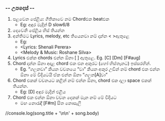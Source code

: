 ### -- උපදෙස් --
1. පළවෙන පේළිය: ගීතිකාවෙ නම Chordඑක beatඑක
    - Eg: අඳුර මැදින් D slow6/8
2. දෙවෙනි පේළිය හිස් තියන්න
3. අන්තිමට Lyrics, melody, etc තියෙනවා නම් දාන්න < >ඇතුළෙ
    - Eg:
    - <Lyrics: Shenali Perera>
    - <Melody & Music: Roshane Silva>
4. Lyrics එක්ක chords එන්න ඕනා [ ] ඇතුළෙ. Eg. [C] [Dm] [F#aug]
5. Chord දාන්න ඕනා අදාළ chord එක එන අකුරට (හෝ හිස්තැනට) ඉස්සරහින්. 
    - Eg. “ගලනවා” කියන වචනයෙ “වා” කියන අකුර උඩින් නම් chord එක එන්න ඕනා මේ විදියටයි ඒක එන්න ඕනා “ගලන[A]වා”
6. Chord එකක් වචනයට කළින් නම් එන්න ඕනා, chord එක දාලා space එකක් තියන්න.
    - Eg: [D] අඳුර මැදින් එළිය
7. Chord එක එන්න ඕනා වචන දෙකක් මැන නම් මේ විදියට
    - මඟ නොරැඳී [F#m] සිත නොසැලී
    
//console.log(song.title + '\n\n' + song.body)    
